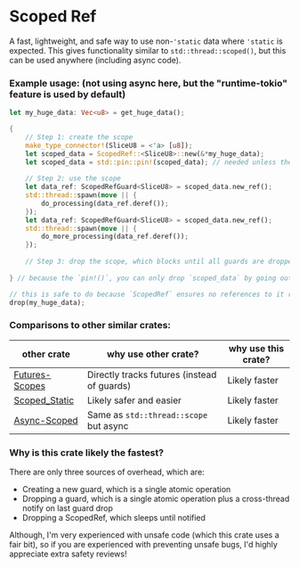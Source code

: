 # Scoped Ref

A fast, lightweight, and safe way to use non-`'static` data where `'static` is expected. This gives functionality similar to `std::thread::scoped()`, but this can be used anywhere (including async code).

### Example usage: (not using async here, but the "runtime-tokio" feature is used by default)

```rust
let my_huge_data: Vec<u8> = get_huge_data();

{
	// Step 1: create the scope
	make_type_connector!(SliceU8 = <'a> [u8]);
	let scoped_data = ScopedRef::<SliceU8>::new(&*my_huge_data);
	let scoped_data = std::pin::pin!(scoped_data); // needed unless the "no-pin" feature is enabled
	
	// Step 2: use the scope
	let data_ref: ScopedRefGuard<SliceU8> = scoped_data.new_ref();
	std::thread::spawn(move || {
		do_processing(data_ref.deref());
	});
	let data_ref: ScopedRefGuard<SliceU8> = scoped_data.new_ref();
	std::thread::spawn(move || {
		do_more_processing(data_ref.deref());
	});
	
	// Step 3: drop the scope, which blocks until all guards are dropped
	
} // because the `pin!()`, you can only drop `scoped_data` by going out of scope

// this is safe to do because `ScopedRef` ensures no references to it remain after dropping
drop(my_huge_data);
```

### Comparisons to other similar crates:

| other crate | why use other crate? | why use this crate? |
|-------------|----------------------|---------------------|
| [Futures-Scopes](https://crates.io/crates/futures-scopes) | Directly tracks futures (instead of guards) | Likely faster |
| [Scoped_Static](https://crates.io/crates/scoped_static) | Likely safer and easier | Likely faster |
| [Async-Scoped](https://crates.io/crates/async-scoped) | Same as `std::thread::scope` but async | Likely faster |

### Why is this crate likely the fastest?

There are only three sources of overhead, which are:
- Creating a new guard, which is a single atomic operation
- Dropping a guard, which is a single atomic operation plus a cross-thread notify on last guard drop
- Dropping a ScopedRef, which sleeps until notified

Although, I'm very experienced with unsafe code (which this crate uses a fair bit), so if you are experienced with preventing unsafe bugs, I'd highly appreciate extra safety reviews!